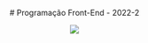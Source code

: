 <p align="center">
# Programação Front-End - 2022-2
<p align="center">
<img src="http://img.shields.io/static/v1?label=STATUS&message=EM%20DESENVOLVIMENTO&color=blue&style=for-the-badge"/>
</p>

